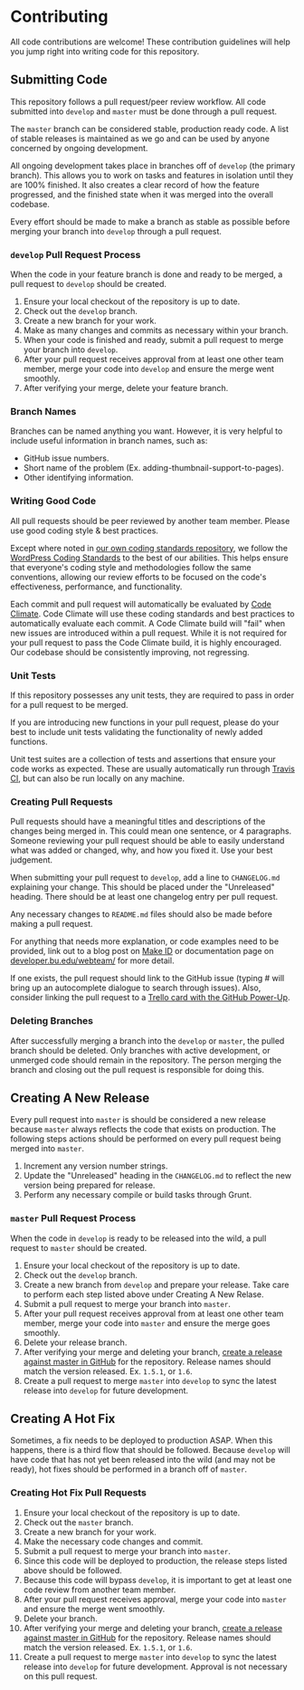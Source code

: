 # Contributing

All code contributions are welcome! These contribution guidelines will help you
 jump right into writing code for this repository.

## Submitting Code

This repository follows a pull request/peer review workflow. All code submitted
 into `develop` and `master` must be done through a pull request.

The `master` branch can be considered stable, production ready code. A list of
 stable releases is maintained as we go and can be used by anyone concerned by
 ongoing development.

All ongoing development takes place in branches off of `develop` (the primary
branch). This allows you to work on tasks and features in isolation until they
are 100% finished. It also creates a clear record of how the feature
progressed, and the finished state when it was merged into the overall
codebase.

Every effort should be made to make a branch as stable as possible before
merging your branch into `develop` through a pull request.

### `develop` Pull Request Process

When the code in your feature branch is done and ready to be merged, a pull
 request to `develop` should be created.

1. Ensure your local checkout of the repository is up to date.
1. Check out the `develop` branch.
1. Create a new branch for your work.
1. Make as many changes and commits as necessary within your branch.
1. When your code is finished and ready, submit a pull request to merge your
 branch into `develop`.
1. After your pull request receives approval from at least one other team
 member, merge your code into `develop` and ensure the merge went smoothly.
1. After verifying your merge, delete your feature branch.

### Branch Names

Branches can be named anything you want. However, it is very helpful to include
 useful information in branch names, such as:

* GitHub issue numbers.
* Short name of the problem (Ex. adding-thumbnail-support-to-pages).
* Other identifying information.

### Writing Good Code

All pull requests should be peer reviewed by another team member. Please use
 good coding style & best practices.

Except where noted in [our own coding standards repository](https://github.com/bu-ist/coding-standards),
 we follow the [WordPress Coding Standards](https://make.wordpress.org/core/handbook/best-practices/coding-standards/)
 to the best of our abilities. This helps ensure that everyone's coding style
 and methodologies follow the same conventions, allowing our review efforts to
 be focused on the code's effectiveness, performance, and functionality.

Each commit and pull request will automatically be evaluated by [Code Climate](https://codeclimate.com/).
 Code Climate will use these coding standards and best practices to
 automatically evaluate each commit. A Code Climate build will "fail" when new
 issues are introduced within a pull request. While it is not required for your
 pull request to pass the Code Climate build, it is highly encouraged. Our
 codebase should be consistently improving, not regressing.

### Unit Tests

If this repository possesses any unit tests, they are required to pass in order
for a pull request to be merged.

If you are introducing new functions in your pull request, please do your best
to include unit tests validating the functionality of newly added functions.

Unit test suites are a collection of tests and assertions that ensure your code
works as expected. These are usually automatically run through [Travis CI](https://travis-ci.com),
but can also be run locally on any machine.

### Creating Pull Requests

Pull requests should have a meaningful titles and descriptions of the changes
being merged in. This could mean one sentence, or 4 paragraphs. Someone
reviewing your pull request should be able to easily understand what was added
or changed, why, and how you fixed it. Use your best judgement.

When submitting your pull request to `develop`, add a line to `CHANGELOG.md`
explaining your change. This should be placed under the "Unreleased" heading.
There should be at least one changelog entry per pull request.

Any necessary changes to `README.md` files should also be made before making
a pull request.

For anything that needs more explanation, or code examples need to be provided,
link out to a blog post on [Make ID](http://developer.bu.edu/make-id/) or documentation
page on [developer.bu.edu/webteam/](http://developer.bu.edu/webteam/) for more detail.

If one exists, the pull request should link to the GitHub issue (typing # will
bring up an autocomplete dialogue to search through issues). Also, consider
linking the pull request to a [Trello card with the GitHub Power-Up](http://blog.trello.com/github-and-trello-integrate-your-commits).

### Deleting Branches

After successfully merging a branch into the `develop` or `master`, the pulled
 branch should be deleted. Only branches with active development, or unmerged
 code should remain in the repository. The person merging the branch and
 closing out the pull request is responsible for doing this.

## Creating A New Release

Every pull request into `master` is should be considered a new release because
`master` always reflects the code that exists on production. The following
steps actions should be performed on every pull request being merged into
`master`.

1. Increment any version number strings.
1. Update the "Unreleased" heading in the `CHANGELOG.md` to reflect the new version
 being prepared for release.
1. Perform any necessary compile or build tasks through Grunt.

### `master` Pull Request Process

When the code in `develop` is ready to be released into the wild, a pull
 request to `master` should be created.

1. Ensure your local checkout of the repository is up to date.
1. Check out the `develop` branch.
1. Create a new branch from `develop` and prepare your release. Take care to
 perform each step listed above under Creating A New Relase.
1. Submit a pull request to merge your branch into `master`.
1. After your pull request receives approval from at least one other team
 member, merge your code into `master` and ensure the merge goes smoothly.
1. Delete your release branch.
1. After verifying your merge and deleting your branch, [create a release
 against master in GitHub](https://help.github.com/articles/creating-releases/)
 for the repository. Release names should match the version released. Ex.
 `1.5.1`, or `1.6`.
1. Create a pull request to merge `master` into `develop` to sync the latest
 release into `develop` for future development.

## Creating A Hot Fix

Sometimes, a fix needs to be deployed to production ASAP. When this happens,
 there is a third flow that should be followed. Because `develop` will have
 code that has not yet been released into the wild (and may not be ready), hot
 fixes should be performed in a branch off of `master`.

### Creating Hot Fix Pull Requests

1. Ensure your local checkout of the repository is up to date.
1. Check out the `master` branch.
1. Create a new branch for your work.
1. Make the necessary code changes and commit.
1. Submit a pull request to merge your branch into `master`.
1. Since this code will be deployed to production, the release steps listed
 above should be followed.
1. Because this code will bypass `develop`, it is important to get at least
 one code review from another team member.
1. After your pull request receives approval, merge your code into `master` and
 ensure the merge went smoothly.
1. Delete your branch.
1. After verifying your merge and deleting your branch, [create a release
 against master in GitHub](https://help.github.com/articles/creating-releases/)
 for the repository. Release names should match the version released. Ex.
 `1.5.1`, or `1.6`.
1. Create a pull request to merge `master` into `develop` to sync the latest
 release into `develop` for future development. Approval is not necessary on
 this pull request.
